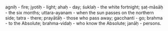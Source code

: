 agniḥ - ﬁre; jyotiḥ - light; ahaḥ - day; śuklaḥ - the white fortnight; ṣaṭ-māsāḥ - the six months; uttara-ayanam - when the sun passes on the northern side; tatra - there; prayātāḥ - those who pass away; gacchanti - go; brahma - to the Absolute; brahma-vidaḥ - who know the Absolute; janāḥ - persons.